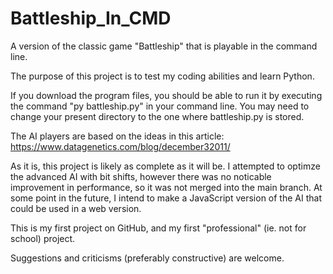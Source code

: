 # Battleship_In_CMD

A version of the classic game "Battleship" that is playable in the command line.

The purpose of this project is to test my coding abilities and learn Python.

If you download the program files, you should be able to run it by executing the command "py battleship.py" in your command line.
You may need to change your present directory to the one where battleship.py is stored.

The AI players are based on the ideas in this article: https://www.datagenetics.com/blog/december32011/

As it is, this project is likely as complete as it will be. I attempted to optimze the advanced AI with bit shifts, however there was no noticable improvement in performance, so it was not merged into the main branch.
At some point in the future, I intend to make a JavaScript version of the AI that could be used in a web version.

This is my first project on GitHub, and my first "professional" (ie. not for school) project.

Suggestions and criticisms (preferably constructive) are welcome.
